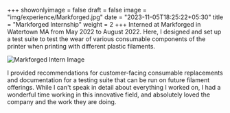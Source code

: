 +++
showonlyimage = false
draft = false
image = "img/experience/Markforged.jpg"
date = "2023-11-05T18:25:22+05:30"
title = "Markforged Internship"
weight = 2
+++
Interned at Markforged in Watertown MA from May 2022 to August 2022.
Here, I designed and set up a test suite to test the wear of various consumable components of the printer when printing with different plastic filaments.
<!--more-->
![Markforged Intern Image][1]  

I provided recommendations for customer-facing consumable replacements and
documentation for a testing suite that can be run on future filament offerings.
While I can't speak in detail about everything I worked on, I had a wonderful time working in this innovative field, and absolutely loved the company and the work they are doing.

[1]: /img/experience/Markforgedjump.jpg